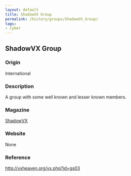 ```yaml
---
layout: default
title: ShadowVX Group
permalink: /history/groups/ShadowVX_Group/
tags:
- cyber
---
```


## ShadowVX Group

### Origin
International

### Description
A group with some well known and lesser known members.

### Magazine
[ShadowVX](http://vxheaven.org/vx.php?id=zs01)

### Website
None

### Reference
http://vxheaven.org/vx.php?id=gs03
